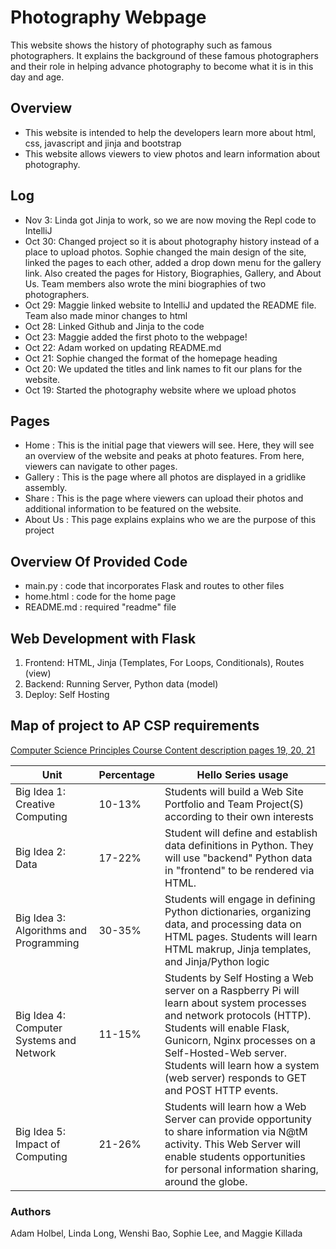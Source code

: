# Photography Webpage
This website shows the history of photography such as famous photographers. It explains the background of these famous photographers and their role in helping advance photography to become what it is in this day and age.

## Overview
- This website is intended to help the developers learn more about html, css, javascript and jinja and bootstrap
- This website allows viewers to view photos and learn information about photography.

## Log
- Nov 3: Linda got Jinja to work, so we are now moving the Repl code to IntelliJ
- Oct 30: Changed project so it is about photography history instead of a place to upload photos. Sophie changed the main design of the site, linked the pages to each other, added a drop down menu for the gallery link. Also created the pages for History, Biographies, Gallery, and About Us. Team members also wrote the mini biographies of two photographers.
- Oct 29: Maggie linked website to IntelliJ and updated the README file. Team also made minor changes to html
- Oct 28: Linked Github and Jinja to the code
- Oct 23: Maggie added the first photo to the webpage!
- Oct 22: Adam worked on updating README.md
- Oct 21: Sophie changed the format of the homepage heading
- Oct 20: We updated the titles and link names to fit our plans for the website.
- Oct 19: Started the photography website where we upload photos

## Pages
- Home : This is the initial page that viewers will see. Here, they will see an overview of the website and peaks at photo features. From here, viewers can navigate to other pages.
- Gallery : This is the page where all photos are displayed in a gridlike assembly.
- Share : This is the page where viewers can upload their photos and additional information to be featured on the website.
- About Us : This page explains explains who we are the purpose of this project

## Overview Of Provided Code
- main.py : code that incorporates Flask and routes to other files
- home.html : code for the home page
- README.md : required "readme" file

## Web Development with Flask
1. Frontend: HTML, Jinja (Templates, For Loops, Conditionals), Routes (view)
2. Backend: Running Server, Python data (model)
3. Deploy: Self Hosting

## Map of project to AP CSP requirements
[Computer Science Principles Course Content description pages 19, 20, 21](https://apcentral.collegeboard.org/pdf/ap-computer-science-principles-course-and-exam-description.pdf?course=ap-computer-science-principles)

| Unit | Percentage | Hello Series usage |
| ------------- | ----------- | ----------- |
|  Big Idea 1: Creative Computing | 10-13% | Students will build a Web Site Portfolio and Team Project(S) according to their own interests |
|  Big Idea 2: Data | 17-22% | Student will define and establish data definitions in Python. They will use "backend" Python data in "frontend" to be rendered via HTML. |
|  Big Idea 3: Algorithms and Programming | 30-35% | Students will engage in defining Python dictionaries, organizing data, and processing data on HTML pages.  Students will learn HTML makrup, Jinja templates, and Jinja/Python logic |
|  Big Idea 4: Computer Systems and Network | 11-15% | Students by Self Hosting a Web server on a Raspberry Pi will learn about system processes and network protocols (HTTP).  Students will enable Flask, Gunicorn, Nginx processes on a Self-Hosted-Web server.  Students will learn how a system (web server) responds to GET and POST HTTP events.  |
|  Big Idea 5: Impact of Computing | 21-26% |  Students will learn how a Web Server can provide opportunity to share information via N@tM activity.   This Web Server will enable students opportunities for personal information sharing, around the globe. |

### Authors
Adam Holbel, Linda Long, Wenshi Bao, Sophie Lee, and Maggie Killada
